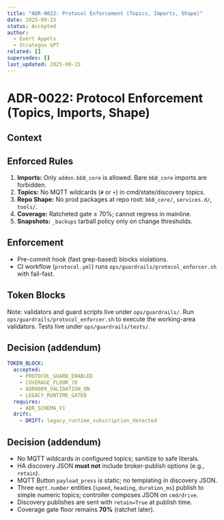 ```yaml
---
title: "ADR-0022: Protocol Enforcement (Topics, Imports, Shape)"
date: 2025-09-15
status: Accepted
author:
  - Evert Appels
  - Strategos GPT
related: []
supersedes: []
last_updated: 2025-09-15
---
```


# ADR-0022: Protocol Enforcement (Topics, Imports, Shape)

## Context

## Enforced Rules
1. **Imports:** Only `addon.bb8_core` is allowed. Bare `bb8_core` imports are forbidden.
2. **Topics:** No MQTT wildcards (`#` or `+`) in cmd/state/discovery topics.
3. **Repo Shape:** No prod packages at repo root: `bb8_core/`, `services.d/`, `tools/`.
4. **Coverage:** Ratcheted gate ≥ 70%; cannot regress in mainline.
5. **Snapshots:** `_backups` tarball policy only on change thresholds.

## Enforcement
- Pre-commit hook (fast grep-based) blocks violations.
- CI workflow (`protocol.yml`) runs `ops/guardrails/protocol_enforcer.sh` with fail-fast.


## Token Blocks

Note: validators and guard scripts live under `ops/guardrails/`. Run `ops/guardrails/protocol_enforcer.sh` to execute the working-area validators. Tests live under `ops/guardrails/tests/`.

## Decision (addendum)

```yaml
TOKEN_BLOCK:
  accepted:
    - PROTOCOL_GUARD_ENABLED
    - COVERAGE_FLOOR_70
    - ADR0009_VALIDATION_ON
    - LEGACY_RUNTIME_GATED
  requires:
    - ADR_SCHEMA_V1
  drift:
    - DRIFT: legacy_runtime_subscription_detected
```
## Decision (addendum)

- No MQTT wildcards in configured topics; sanitize to safe literals.
- HA discovery JSON **must not** include broker-publish options (e.g., `retain`).
- MQTT Button `payload_press` is static; no templating in discovery JSON.
- Three `mqtt.number` entities (`speed`, `heading`, `duration_ms`) publish to simple numeric topics; controller composes JSON on `cmd/drive`.
- Discovery publishes are sent with `retain=True` at publish time.
- Coverage gate floor remains **70%** (ratchet later).
